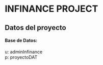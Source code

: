 # INFINANCE PROJECT

## Datos del proyecto

#### Base de Datos:
u: adminInfinance <br/>
p: proyectoDAT <br/>
